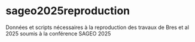 # sageo2025reproduction
Données et scripts nécessaires à la reproduction des travaux de Bres et al 2025 soumis à la conférence SAGEO 2025
